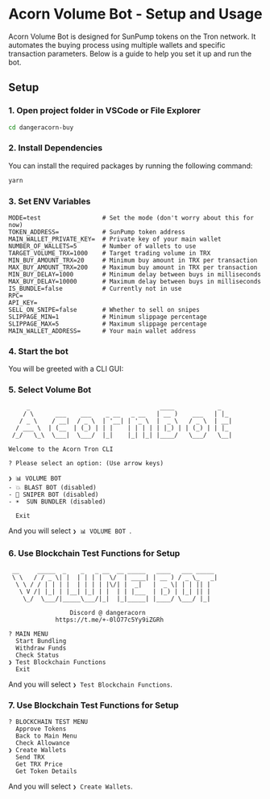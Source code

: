 # Acorn Volume Bot - Setup and Usage

Acorn Volume Bot is designed for SunPump tokens on the Tron network. It automates the buying process using multiple wallets and specific transaction parameters. Below is a guide to help you set it up and run the bot.

## Setup

### 1. Open project folder in VSCode or File Explorer

```bash
cd dangeracorn-buy
```

### 2. Install Dependencies
You can install the required packages by running the following command:
```bash
yarn
```

### 3. Set ENV Variables

```
MODE=test                 # Set the mode (don't worry about this for now)
TOKEN_ADDRESS=            # SunPump token address
MAIN_WALLET_PRIVATE_KEY=  # Private key of your main wallet
NUMBER_OF_WALLETS=5       # Number of wallets to use
TARGET_VOLUME_TRX=1000    # Target trading volume in TRX
MIN_BUY_AMOUNT_TRX=20     # Minimum buy amount in TRX per transaction
MAX_BUY_AMOUNT_TRX=200    # Maximum buy amount in TRX per transaction
MIN_BUY_DELAY=1000        # Minimum delay between buys in milliseconds
MAX_BUY_DELAY=10000       # Maximum delay between buys in milliseconds
IS_BUNDLE=false           # Currently not in use
RPC= 
API_KEY= 
SELL_ON_SNIPE=false       # Whether to sell on snipes
SLIPPAGE_MIN=1            # Minimum slippage percentage
SLIPPAGE_MAX=5            # Maximum slippage percentage
MAIN_WALLET_ADDRESS=      # Your main wallet address
```

### 4. Start the bot 
You will be greeted with a CLI GUI:

### 5. Select Volume Bot  
```
     _                                    ____            _   
    / \      ___    ___    _ __   _ __   | __ )    ___   | |_ 
   / _ \    / __|  / _ \  | '__| | '_ \  |  _ \   / _ \  | __|
  / ___ \  | (__  | (_) | | |    | | | | | |_) | | (_) | | |_ 
 /_/   \_\  \___|  \___/  |_|    |_| |_| |____/   \___/   \__|

Welcome to the Acorn Tron CLI

? Please select an option: (Use arrow keys)

❯ 📊 VOLUME BOT 
- 💥 BLAST BOT (disabled)
- 🎯 SNIPER BOT (disabled)
- ☀️  SUN BUNDLER (disabled)

  Exit
```
And you will select ``❯ 📊 VOLUME BOT ``.

### 6. Use Blockchain Test Functions for Setup  
```
 __     _____  _    _   _ __  __ _____   ____   ___ _____
 \ \   / / _ \| |  | | | |  \/  | ____| | __ ) / _ \_   _|
  \ \ / / | | | |  | | | | |\/| |  _|   |  _ \| | | || |
   \ V /| |_| | |__| |_| | |  | | |___  | |_) | |_| || |
    \_/  \___/|_____\___/|_|  |_|_____| |____/ \___/ |_|

                 Discord @ dangeracorn
             https://t.me/+-0lO77c5Yy9iZGRh

? MAIN MENU
  Start Bundling
  Withdraw Funds
  Check Status
❯ Test Blockchain Functions
  Exit
```
And you will select ``❯ Test Blockchain Functions``.


### 7. Use Blockchain Test Functions for Setup  

```
? BLOCKCHAIN TEST MENU
  Approve Tokens
  Back to Main Menu
  Check Allowance
❯ Create Wallets
  Send TRX
  Get TRX Price
  Get Token Details
```

And you will select ``❯ Create Wallets``.
